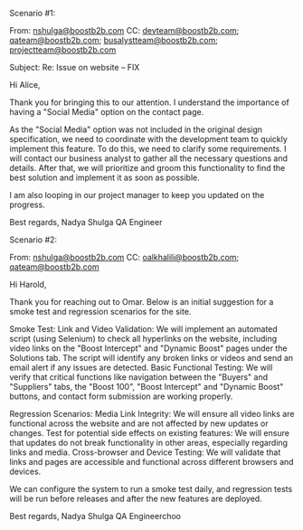 Scenario #1:

From: nshulga@boostb2b.com
CC: devteam@boostb2b.com; qateam@boostb2b.com; busalystteam@boostb2b.com; projectteam@boostb2b.com

Subject: Re: Issue on website – FIX

Hi Alice,

Thank you for bringing this to our attention. I understand the importance of having a "Social Media" option on the contact page.

As the "Social Media" option was not included in the original design specification, we need to coordinate with the development team to quickly implement this feature. To do this, we need to clarify some requirements.
I will contact our business analyst to gather all the necessary questions and details. After that, we will prioritize and groom this functionality to find the best solution and implement it as soon as possible.

I am also looping in our project manager to keep you updated on the progress.

Best regards,
Nadya Shulga
QA Engineer




Scenario #2:

From: nshulga@boostb2b.com
CC: oalkhalili@boostb2b.com; qateam@boostb2b.com

Hi Harold,

Thank you for reaching out to Omar. Below is an initial suggestion for a smoke test and regression scenarios for the site.

Smoke Test:
Link and Video Validation:
We will implement an automated script (using Selenium) to check all hyperlinks on the website, including video links on the "Boost Intercept" and "Dynamic Boost" pages under the Solutions tab. The script will identify any broken links or videos and send an email alert if any issues are detected.
Basic Functional Testing:
We will verify that critical functions like navigation between the "Buyers" and "Suppliers" tabs, the "Boost 100", "Boost Intercept" and "Dynamic Boost" buttons, and contact form submission are working properly.

Regression Scenarios:
Media Link Integrity:
We will ensure all video links are functional across the website and are not affected by new updates or changes.
Test for potential side effects on existing features: 
We will ensure that updates do not break functionality in other areas, especially regarding links and media.
Cross-browser and Device Testing:
We will validate that links and pages are accessible and functional across different browsers and devices.

We can configure the system to run a smoke test daily, and regression tests will be run before releases and after the new features are deployed.

Best regards,
Nadya Shulga
QA Engineerchoo
